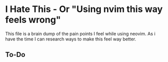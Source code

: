 # I Hate This - Or "Using nvim this way feels wrong"

This file is a brain dump of the pain points I feel while using neovim. As i
have the time I can research ways to make this feel way better.

## To-Do
